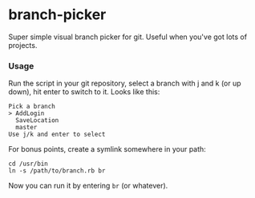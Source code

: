 # branch-picker

Super simple visual branch picker for git. Useful when you've got lots of projects.

### Usage

Run the script in your git repository, select a branch with j and k (or up down), hit enter to switch to it. Looks like this:

    Pick a branch
    > AddLogin
      SaveLocation
      master
    Use j/k and enter to select

For bonus points, create a symlink somewhere in your path:

    cd /usr/bin
    ln -s /path/to/branch.rb br

Now you can run it by entering `br` (or whatever).
